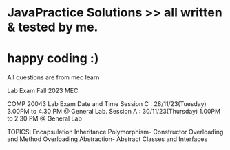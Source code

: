 # JavaPractice Solutions >> all written & tested by me.
# happy coding :)

All questions are from mec learn

Lab Exam Fall 2023 MEC 

COMP 20043 Lab Exam Date and Time
Session C : 28/11/23(Tuesday)  3.00PM to 4.30 PM @ General Lab.
Session A : 30/11/23(Thursday) 1.00PM to 2.30 PM @ General Lab


TOPICS: 
Encapsulation 
Inheritance 
Polymorphism- Constructor Overloading and Method Overloading
Abstraction- Abstract Classes and Interfaces